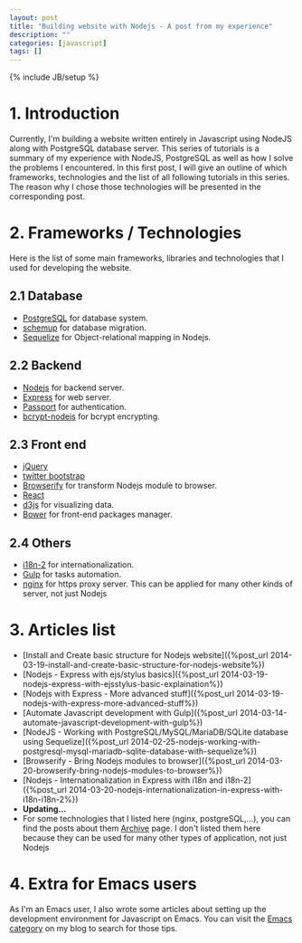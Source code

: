 ```yaml
---
layout: post
title: "Building website with Nodejs - A post from my experience"
description: ""
categories: [javascript]
tags: []
---
```

{% include JB/setup %}

# 1. Introduction

Currently, I'm building a website written entirely in Javascript using NodeJS
along with PostgreSQL database server. This series of tutorials is a summary of
my experience with NodeJS, PostgreSQL as well as how I solve the problems I
encountered. In this first post, I will give an outline of which frameworks,
technologies and the list of all following tutorials in this series. The reason
why I chose those technologies will be presented in the corresponding post.

# 2. Frameworks / Technologies

Here is the list of some main frameworks, libraries and technologies that I used
for developing the website.

## 2.1 Database

- [PostgreSQL](http://www.postgresql.org/) for database system.
- [schemup](https://github.com/brendonh/schemup) for database migration.
- [Sequelize](http://sequelizejs.com/) for Object-relational mapping in Nodejs.

## 2.2 Backend

- [Nodejs](http://nodejs.org/) for backend server.
- [Express](http://expressjs.com/) for web server.
- [Passport](http://passportjs.org/) for authentication.
- [bcrypt-nodejs](https://www.npmjs.org/package/bcrypt-nodejs) for bcrypt
  encrypting.

<!-- more -->

## 2.3 Front end

- [jQuery](http://jquery.com/)
- [twitter bootstrap](http://getbootstrap.com/)
- [Browserify](http://browserify.org/) for transform Nodejs module to browser.
- [React](http://facebook.github.io/react/)
- [d3js](http://d3js.org/) for visualizing data.
- [Bower](http://bower.io/) for front-end packages manager.

## 2.4 Others

- [i18n-2](https://github.com/jeresig/i18n-node-2) for internationalization.
- [Gulp](http://gulpjs.com/) for tasks automation.
- [nginx](http://nginx.org/) for https proxy server. This can be applied for
  many other kinds of server, not just Nodejs

# 3. Articles list

- [Install and Create basic structure for Nodejs website]({%post_url 2014-03-19-install-and-create-basic-structure-for-nodejs-website%})
- [Nodejs - Express with ejs/stylus basics]({%post_url 2014-03-19-nodejs-express-with-ejsstylus-basic-explaination%})
- [Nodejs with Express - More advanced stuff]({%post_url 2014-03-19-nodejs-with-express-more-advanced-stuff%})
- [Automate Javascript development with Gulp]({%post_url 2014-03-14-automate-javascript-development-with-gulp%})
- [NodeJS - Working with PostgreSQL/MySQL/MariaDB/SQLite database using Sequelize]({%post_url 2014-02-25-nodejs-working-with-postgresql-mysql-mariadb-sqlite-database-with-sequelize%})
- [Browserify - Bring Nodejs modules to browser]({%post_url 2014-03-20-browserify-bring-nodejs-modules-to-browser%})
- [Nodejs - Internationalization in Express with i18n and i18n-2]({%post_url 2014-03-20-nodejs-internationalization-in-express-with-i18n-i18n-2%})
- **Updating...**
- For some technologies that I listed here (nginx, postgreSQL,...), you can find
  the posts about them [Archive](/archive.html) page. I don't listed them here
  because they can be used for many other types of application, not just Nodejs

<!-- zoom behavior in d3 -->

# 4. Extra for Emacs users

As I'm an Emacs user, I also wrote some articles about setting up the
development environment for Javascript on Emacs. You can visit the
[Emacs category](http://truongtx.me/categories.html#emacs-ref) on my blog to
search for those tips.
